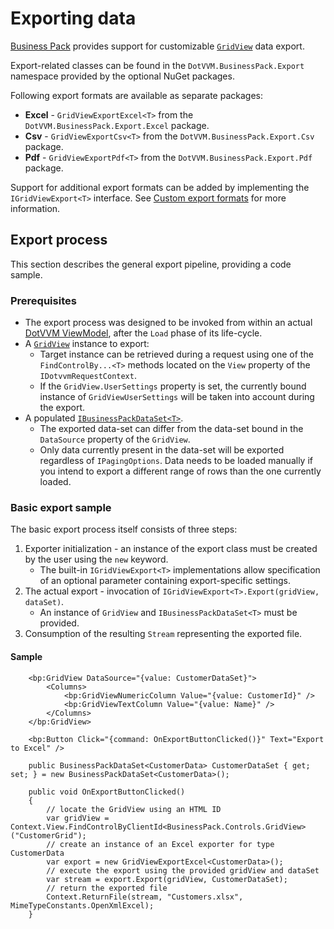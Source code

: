 # Exporting data
[Business Pack](/landing/business-pack) provides support for customizable [`GridView`](TODO) data export.

Export-related classes can be found in the `DotVVM.BusinessPack.Export` namespace provided by the optional NuGet packages.

Following export formats are available as separate packages:
- **Excel** - `GridViewExportExcel<T>` from the `DotVVM.BusinessPack.Export.Excel` package.
- **Csv** - `GridViewExportCsv<T>` from the `DotVVM.BusinessPack.Export.Csv` package.
- **Pdf** - `GridViewExportPdf<T>` from the `DotVVM.BusinessPack.Export.Pdf` package.

Support for additional export formats can be added by implementing the `IGridViewExport<T>` interface.
See [Custom export formats](TODO) for more information.

## Export process
This section describes the general export pipeline, providing a code sample.

### Prerequisites
- The export process was designed to be invoked from within an actual [DotVVM ViewModel](TODO), after the `Load` phase of its life-cycle.
- A [`GridView`](TODO) instance to export: 
  - Target instance can be retrieved during a request using one of the `FindControlBy...<T>` methods located on the `View` property of the `IDotvvmRequestContext`.
  - If the `GridView.UserSettings` property is set, the currently bound instance of `GridViewUserSettings` will be taken into account during the export.
- A populated [`IBusinessPackDataSet<T>`]().
  - The exported data-set can differ from the data-set bound in the `DataSource` property of the `GridView`.
  - Only data currently present in the data-set will be exported regardless of `IPagingOptions`. Data needs to be loaded manually if you intend to export a different range of rows than the one currently loaded.
  

### Basic export sample

The basic export process itself consists of three steps:

1. Exporter initialization - an instance of the export class must be created by the user using the `new` keyword.
   - The built-in `IGridViewExport<T>` implementations allow specification of an optional parameter containing export-specific settings.
2. The actual export - invocation of `IGridViewExport<T>.Export(gridView, dataSet)`.
   - An instance of `GridView` and `IBusinessPackDataSet<T>` must be provided.
3. Consumption of the resulting `Stream` representing the exported file.

#### Sample
```DOTHTML
    <bp:GridView DataSource="{value: CustomerDataSet}">
        <Columns>
            <bp:GridViewNumericColumn Value="{value: CustomerId}" />
            <bp:GridViewTextColumn Value="{value: Name}" />
        </Columns>
    </bp:GridView>

    <bp:Button Click="{command: OnExportButtonClicked()}" Text="Export to Excel" />
```
```CSHARP
    public BusinessPackDataSet<CustomerData> CustomerDataSet { get; set; } = new BusinessPackDataSet<CustomerData>();

    public void OnExportButtonClicked()
    {
        // locate the GridView using an HTML ID
        var gridView = Context.View.FindControlByClientId<BusinessPack.Controls.GridView>("CustomerGrid");
        // create an instance of an Excel exporter for type CustomerData
        var export = new GridViewExportExcel<CustomerData>();
        // execute the export using the provided gridView and dataSet
        var stream = export.Export(gridView, CustomerDataSet);
        // return the exported file
        Context.ReturnFile(stream, "Customers.xlsx", MimeTypeConstants.OpenXmlExcel);
    }
``` 
